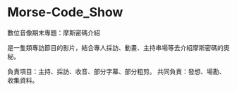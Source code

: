 # Morse-Code_Show
數位音像期末專題：摩斯密碼介紹

是一隻類專訪節目的影片，結合專人採訪、動畫、主持串場等去介紹摩斯密碼的奧秘。

負責項目：主持、採訪、收音、部分字幕、部分粗剪。
共同負責：發想、場勘、收集資料。
